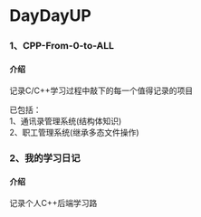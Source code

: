 # DayDayUP

### 1、CPP-From-0-to-ALL  
#### 介绍
记录C/C++学习过程中敲下的每一个值得记录的项目  
  
已包括：  
    1、通讯录管理系统(结构体知识)  
    2、职工管理系统(继承多态文件操作)

### 2、我的学习日记

#### 介绍
记录个人C++后端学习路
